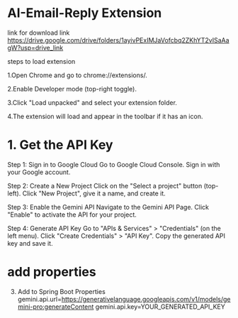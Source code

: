 ﻿# AI-Email-Reply Extension
link for download link
https://drive.google.com/drive/folders/1ayivPExIMJaVofcbq2ZKhYT2vISaAagW?usp=drive_link


steps to load extension

1.Open Chrome and go to chrome://extensions/.

2.Enable Developer mode (top-right toggle).

3.Click "Load unpacked" and select your extension folder.

4.The extension will load and appear in the toolbar if it has an icon.





# **1. Get the API Key**

Step 1: Sign in to Google Cloud
Go to Google Cloud Console.
Sign in with your Google account.

Step 2: Create a New Project
Click on the "Select a project" button (top-left).
Click "New Project", give it a name, and create it.

Step 3: Enable the Gemini API
Navigate to the Gemini API Page.
Click "Enable" to activate the API for your project.

Step 4: Generate API Key
Go to "APIs & Services" > "Credentials" (on the left menu).
Click "Create Credentials" > "API Key".
Copy the generated API key and save it.

# add properties
3. Add to Spring Boot Properties
   gemini.api.url=https://generativelanguage.googleapis.com/v1/models/gemini-pro:generateContent
   gemini.api.key=YOUR_GENERATED_API_KEY
